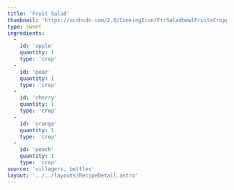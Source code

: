 ```yaml
---
title: 'Fruit Salad'
thumbnail: 'https://acnhcdn.com/2.0/CookingIcon/FtrSaladbowlFruitsCropped.png'
type: sweet
ingredients:
  -
    id: 'apple'
    quantity: 1
    type: 'crop'
  -
    id: 'pear'
    quantity: 1
    type: 'crop'
  -
    id: 'cherry'
    quantity: 1
    type: 'crop'
  -
    id: 'orange'
    quantity: 1
    type: 'crop'
  -
    id: 'peach'
    quantity: 1
    type: 'crop'
source: 'villagers, bottles'
layout: '../../layouts/RecipeDetail.astro'
---
```

